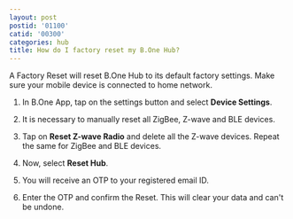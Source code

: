 ```yaml
---
layout: post
postid: '01100'
catid: '00300'
categories: hub
title: How do I factory reset my B.One Hub?
---
```


A Factory Reset will reset B.One Hub to its default factory settings. Make sure your mobile device is connected to home network.

1. In B.One App, tap on the settings button and select **Device Settings**.

2. It is necessary to manually reset all ZigBee, Z-wave and BLE devices.

3. Tap on **Reset Z-wave Radio** and delete all the Z-wave devices. Repeat the same for ZigBee and BLE devices.

4. Now, select **Reset Hub**.

5. You will receive an OTP to your registered email ID.

6. Enter the OTP and confirm the Reset. This will clear your data and can&apos;t be undone.